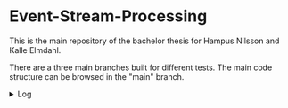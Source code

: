 # Event-Stream-Processing

This is the main repository of the bachelor thesis for Hampus Nilsson and Kalle Elmdahl.

There are a three main branches built for different tests. The main code structure can be browsed in the "main" branch.

<details>
  <summary>Log</summary>
  
  ### 2023-02-01
  Setup: Getting to know the office, installing visual studio. Getting familiar with environment
  Getting to know c#
  Started implementing some basic functions and middlewares with a webserver. Middlewares include: Logging and basic analytics such as saving the amount of times the endpoint was requested.
  Played around with tests, TestHost and TestServer following this: https://www.roundthecode.com/dotnet/asp-net-core-web-api/asp-net-core-testserver-xunit-test-web-api-endpoints. Had a problem but eventually did Assembly.Load(“TestAPI”) and then it worked.
  
  ### 2023-02-02
  
  Had a quick meeting with external supervisor talking about the next step. Our plan is to create a Miro board so that everyone involved will have the same expectations of what the result will look like.

  Created a Miro board with a simple representation of what the ESP will consist of. ![Miro Board](./documenting-resources/ESP-Unit1.png?raw=true "=)")

  Spend most of the day researching event streams and processing. Wrote about 1/3 of the individual plan.


  ### 2023-02-06

  Mostly spent out time working on our individual report. Eventually we started writing the start of the ESP. By the end of friday, we had a parser that could handle both JSON and HTTP requests and in turn transform them into a special type.


  ### 2023-02-07

  Finished our individual plan and sent it our supervisor for a quick review. Looked into a lot of sources and references for our pre-study. Development wise, we started to implement our classifiers along with the filters. We also visualized how the relation between classifiers and filters will be done. For the next time, we will start implementing testing for our parsers to make sure that they will be able to handle eventual complications (Error handling). We will also start working on our memory store and the actual functionality of our classifiers. 


  ### 2023-02-20

  Wrote some tests and started working on some of the specifics of the parsers. We havent started working on our classifiers yet. The next step is to start working on the classifiers along with setting everything up with a kestal webserver in order to get more of a flow in order. We're gonna check out redis as well with faker.net in order to generate and persist some data in accordance with the classifiers.


  ### 2023-02-22

  Today we focused mostly on implementing the functionality of the Classify function of the AnomalyClassifier. We finally installed Rider which improved effieciency by infinite %. We built our in-memory store with autoclear functionality such as a rolling window, removing the oldest stored event and interval based clearing. We started cleaning up with some util functions, separating, and de-coupling them from other functions.
  


  ### 2023-03-15

  Today we focused on getting our TestHost for the webserver up and running. Our intention was to test using generated data from Faker.Net Github Repo. When that was done we rewrote and restructured some of our functions along with implemented a basic trendingHandler. We also wrote a script which sent requests using curl with about 0.5 seconds delay on a loop as to simulate an event stream. 


  ### 2023-03-17
  We started looking into redis and set up a quick server for it. We also talked with out external supervisor about the next step and we will start looking inot apache kafka, redis, NATs for comparing the persisting of data in the event stream. We also started to read about attributes.


  ### 2023-03-20
  We successed in writing a config for dependency injection following this example: https://www.azureblue.io/writing-factory-based-asp-net-core-middleware-part-4/
  
  ### 2023-03-28
  Started working with Redis. Preparing for refactors
  
  ### 2023-03-30
  Refactored project, added threading
  
  ### 2023-04-25
  Replaced String array with HashSet. Created new branch, implemented NATS. Prepared for measureing
  
  ### 2023-04-26
  Wrote request script for non-functional tests
  
  ### 2023-05-16
  Implemented stress and load tests.
  
  ### 2023-05-17
  Implemented functionality for endurance testing
</details>
